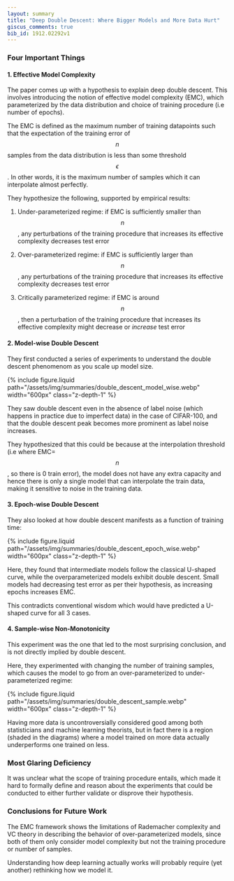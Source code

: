 ```yaml
---
layout: summary
title: "Deep Double Descent: Where Bigger Models and More Data Hurt"
giscus_comments: true
bib_id: 1912.02292v1
---
```


### Four Important Things

#### 1. Effective Model Complexity

The paper comes up with a hypothesis to explain deep double descent. This involves
introducing the notion of effective model complexity (EMC), which parameterized by the data
distribution and choice of training procedure (i.e number of epochs).

The EMC is defined as the maximum number of training datapoints such that the
expectation of the training error of $$n$$ samples from the data distribution is
less than some threshold $$\epsilon$$. In other words, it is the maximum number of samples which
it can interpolate almost perfectly.

They hypothesize the following, supported by empirical results:

1. Under-parameterized regime: if EMC is sufficiently smaller than $$n$$, any perturbations
   of the training procedure that increases its effective complexity decreases test
   error

2. Over-parameterized regime: if EMC is sufficiently larger than $$n$$, any perturbations
   of the training procedure that increases its effective complexity decreases test
   error

3. Critically parameterized regime: if EMC is around $$n$$, then a perturbation
   of the training procedure that increases its effective complexity might decrease
   or _increase_ test error

#### 2. Model-wise Double Descent

They first conducted a series of experiments to understand the double descent
phenomenom as you scale up model size.

{% include figure.liquid
    path="/assets/img/summaries/double_descent_model_wise.webp"
    width="600px"
    class="z-depth-1"
%}

They saw double descent even in the absence of label noise (which happens in
practice due to imperfect data) in the case of CIFAR-100, and that the double
descent peak becomes more prominent as label noise increases.

They hypothesized that this could be because at the interpolation threshold (i.e
where EMC=$$n$$, so there is 0 train error), the model does not have any extra
capacity and hence there is only a single model that can interpolate the train
data, making it sensitive to noise in the training data.

<!-- cindy is so cute!!! -->

#### 3. Epoch-wise Double Descent

They also looked at how double descent manifests as a function of training time:

{% include figure.liquid
    path="/assets/img/summaries/double_descent_epoch_wise.webp"
    width="600px"
    class="z-depth-1"
%}

Here, they found that intermediate models follow the classical U-shaped curve,
while the overparameterized models exhibit double descent. Small models had
decreasing test error as per their hypothesis, as increasing epochs increases
EMC.

This contradicts conventional wisdom which would have predicted a U-shaped curve
for all 3 cases.

#### 4. Sample-wise Non-Monotonicity

This experiment was the one that led to the most surprising conclusion, and is
not directly implied by double descent.

Here, they experimented with changing the number of training samples, which causes the model
to go from an over-parameterized to under-parameterized regime:

{% include figure.liquid
    path="/assets/img/summaries/double_descent_sample.webp"
    width="600px"
    class="z-depth-1"
%}

Having more data is uncontroversially considered good among both statisticians
and machine learning theorists, but in fact there is a region (shaded in the
diagrams) where a model trained on more data actually underperforms one trained
on less.

### Most Glaring Deficiency

It was unclear what the scope of training procedure entails, which made it hard
to formally define and reason about the experiments that could be conducted to
either further validate or disprove their hypothesis.

### Conclusions for Future Work

The EMC framework shows the limitations of Rademacher complexity and VC theory
in describing the behavior of over-parameterized models, since both of them only
consider model complexity but not the training procedure or number of samples.

Understanding how deep learning actually works will probably require (yet
another) rethinking how we model it.
